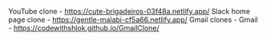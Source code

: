 YouTube clone - https://cute-brigadeiros-03f48a.netlify.app/
Slack home page clone - https://gentle-malabi-cf5a66.netlify.app/
Gmail clones - Gmail -  https://codewithshlok.github.io/GmailClone/
